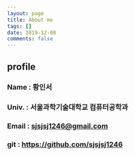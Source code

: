 ```yaml
---
layout: page
title: About me
tags: []
date: 2019-12-08
comments: false
---
```

    
## profile
### Name  : 황인서
### Univ. : 서울과학기술대학교 컴퓨터공학과
### Email  : sjsjsj1246@gmail.com
### git  : https://github.com/sjsjsj1246

